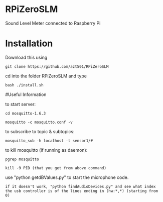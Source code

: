 # RPiZeroSLM

Sound Level Meter connected to Raspberry Pi

# Installation

Download this using

	git clone https://github.com/azt501/RPiZeroSLM

cd into the folder RPiZeroSLM and type

	bash ./install.sh

#Useful Information

to start server:

	cd mosquitto-1.6.3

	mosquitto -c mosquitto.conf -v

to subscribe to topic & subtopics: 

	mosquitto_sub -h localhost -t sensor1/#

to kill mosquitto (if running as daemon):

	pgrep mosquitto

	kill -9 PID (that you get from above command)

use "python getdBValues.py" to start the microphone code.

	if it doesn't work, "python findAudioDevices.py" and see what index the usb controller is of the lines ending in (hw:*,*) (starting from 0)


